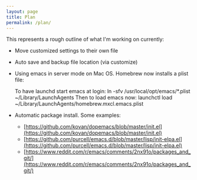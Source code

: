 ```yaml
---
layout: page
title: Plan
permalink: /plan/
---
```


This represents a rough outline of what I'm working on currently:

* Move customized settings to their own file
* Auto save and backup file location (via customize)
* Using emacs in server mode on Mac OS. Homebrew now installs a plist file:

    To have launchd start emacs at login:
        ln -sfv /usr/local/opt/emacs/*.plist ~/Library/LaunchAgents
    Then to load emacs now:
        launchctl load ~/Library/LaunchAgents/homebrew.mxcl.emacs.plist

* Automatic package install. Some examples:
  * [https://github.com/kovan/dopemacs/blob/master/init.el](https://github.com/kovan/dopemacs/blob/master/init.el)
  * [https://github.com/purcell/emacs.d/blob/master/lisp/init-elpa.el](https://github.com/purcell/emacs.d/blob/master/lisp/init-elpa.el)
  * [https://www.reddit.com/r/emacs/comments/2nx91o/packages_and_git/](https://www.reddit.com/r/emacs/comments/2nx91o/packages_and_git/)
